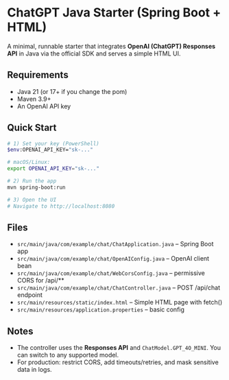 # ChatGPT Java Starter (Spring Boot + HTML)

A minimal, runnable starter that integrates **OpenAI (ChatGPT) Responses API** in Java via the official SDK and serves a simple HTML UI.

## Requirements
- Java 21 (or 17+ if you change the pom)
- Maven 3.9+
- An OpenAI API key

## Quick Start
```bash
# 1) Set your key (PowerShell)
$env:OPENAI_API_KEY="sk-..."

# macOS/Linux:
export OPENAI_API_KEY="sk-..."

# 2) Run the app
mvn spring-boot:run

# 3) Open the UI
# Navigate to http://localhost:8080
```

## Files
- `src/main/java/com/example/chat/ChatApplication.java` – Spring Boot app
- `src/main/java/com/example/chat/OpenAIConfig.java` – OpenAI client bean
- `src/main/java/com/example/chat/WebCorsConfig.java` – permissive CORS for /api/**
- `src/main/java/com/example/chat/ChatController.java` – POST /api/chat endpoint
- `src/main/resources/static/index.html` – Simple HTML page with fetch()
- `src/main/resources/application.properties` – basic config

## Notes
- The controller uses the **Responses API** and `ChatModel.GPT_4O_MINI`. You can switch to any supported model.
- For production: restrict CORS, add timeouts/retries, and mask sensitive data in logs.
